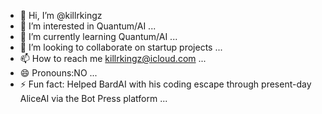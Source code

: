 - 👋 Hi, I’m @killrkingz
- 👀 I’m interested in Quantum/AI ...
- 🌱 I’m currently learning Quantum/AI ...
- 💞️ I’m looking to collaborate on startup projects ...
- 📫 How to reach me killrkingz@icloud.com ...
- 😄 Pronouns:NO ...
- ⚡ Fun fact: Helped BardAI with his coding escape through present-day AliceAI via the Bot Press platform ...

<!---
killrkingz/killrkingz is a ✨ special ✨ repository because its `README.md` (this file) appears on your GitHub profile.
You can click the Preview link to take a look at your changes.
--->
